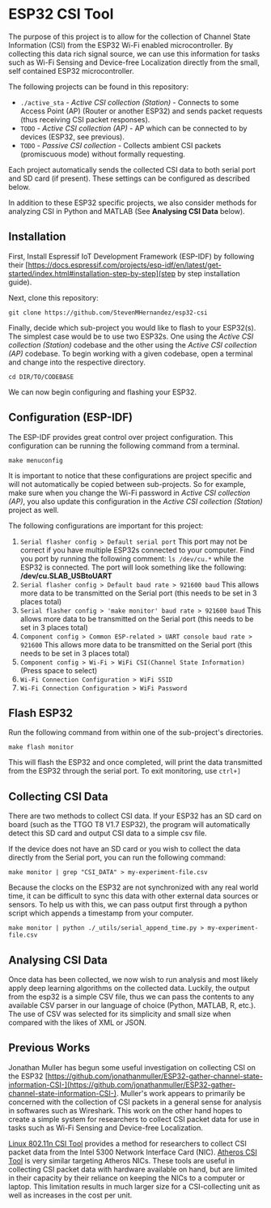 # ESP32 CSI Tool

The purpose of this project is to allow for the collection of Channel State Information (CSI) from the ESP32 Wi-Fi enabled microcontroller. 
By collecting this data rich signal source, we can use this information for tasks such as Wi-Fi Sensing and Device-free Localization directly from the small, self contained ESP32 microcontroller.  

The following projects can be found in this repository:

* `./active_sta` - *Active CSI collection (Station)* - Connects to some Access Point (AP) (Router or another ESP32) and sends packet requests (thus receiving CSI packet responses). 
* `TODO` - *Active CSI collection (AP)* - AP which can be connected to by devices (ESP32, see previous).
* `TODO` - *Passive CSI collection* - Collects ambient CSI packets (promiscuous mode) without formally requesting.

Each project automatically sends the collected CSI data to both serial port and SD card (if present). 
These settings can be configured as described below. 

In addition to these ESP32 specific projects, we also consider methods for analyzing CSI in Python and MATLAB (See **Analysing CSI Data** below). 

## Installation

First, Install Espressif IoT Development Framework (ESP-IDF) by following their [https://docs.espressif.com/projects/esp-idf/en/latest/get-started/index.html#installation-step-by-step](step by step installation guide). 

Next, clone this repository:

```
git clone https://github.com/StevenMHernandez/esp32-csi
```

Finally, decide which sub-project you would like to flash to your ESP32(s). 
The simplest case would be to use two ESP32s. 
One using the *Active CSI collection (Station)* codebase and the other using the *Active CSI collection (AP)* codebase. 
To begin working with a given codebase, open a terminal and change into the respective directory.

```
cd DIR/TO/CODEBASE
```

We can now begin configuring and flashing your ESP32.

## Configuration (ESP-IDF)

The ESP-IDF provides great control over project configuration. 
This configuration can be running the following command from a terminal.

```
make menuconfig
```

It is important to notice that these configurations are project specific and will not automatically be copied between sub-projects. 
So for example, make sure when you change the Wi-Fi password in *Active CSI collection (AP)*, you also update this configuration in the *Active CSI collection (Station)* project as well.

The following configurations are important for this project:

1. `Serial flasher config > Default serial port` This port may not be correct if you have multiple ESP32s connected to your computer. Find you port by running the following comment: `ls /dev/cu.*` while the ESP32 is connected. The port will look something like the following: **/dev/cu.SLAB_USBtoUART**
2. `Serial flasher config > Default baud rate > 921600 baud` This allows more data to be transmitted on the Serial port (this needs to be set in 3 places total)
3. `Serial flasher config > 'make monitor' baud rate > 921600 baud` This allows more data to be transmitted on the Serial port (this needs to be set in 3 places total)
4. `Component config > Common ESP-related > UART console baud rate > 921600` This allows more data to be transmitted on the Serial port (this needs to be set in 3 places total)
5. `Component config > Wi-Fi > WiFi CSI(Channel State Information)` (Press space to select)
6. `Wi-Fi Connection Configuration > WiFi SSID`
6. `Wi-Fi Connection Configuration > WiFi Password`

## Flash ESP32

Run the following command from within one of the sub-project's directories.

```
make flash monitor
```

This will flash the ESP32 and once completed, will print the data transmitted from the ESP32 through the serial port. 
To exit monitoring, use `ctrl+]`

## Collecting CSI Data

There are two methods to collect CSI data. 
If your ESP32 has an SD card on board (such as the TTGO T8 V1.7 ESP32), the program will automatically detect this SD card and output CSI data to a simple csv file.

If the device does not have an SD card or you wish to collect the data directly from the Serial port, you can run the following command:

```
make monitor | grep "CSI_DATA" > my-experiment-file.csv 
```

Because the clocks on the ESP32 are not synchronized with any real world time, it can be difficult to sync this data with other external data sources or sensors. 
To help us with this, we can pass output first through a python script which appends a timestamp from your computer.

```
make monitor | python ./_utils/serial_append_time.py > my-experiment-file.csv
```

## Analysing CSI Data

Once data has been collected, we now wish to run analysis and most likely apply deep learning algorithms on the collected data. 
Luckily, the output from the esp32 is a simple CSV file, thus we can pass the contents to any available CSV parser in our language of choice (Python, MATLAB, R, etc.). 
The use of CSV was selected for its simplicity and small size when compared with the likes of XML or JSON. 

## Previous Works

Jonathan Muller has begun some useful investigation on collecting CSI on the ESP32 [https://github.com/jonathanmuller/ESP32-gather-channel-state-information-CSI-](https://github.com/jonathanmuller/ESP32-gather-channel-state-information-CSI-). 
Muller's work appears to primarily be concerned with the collection of CSI packets in a general sense for analysis in softwares such as Wireshark. 
This work on the other hand hopes to create a simple system for researchers to collect CSI packet data for use in tasks such as Wi-Fi Sensing and Device-free Localization. 

[Linux 802.11n CSI Tool](https://dhalperi.github.io/linux-80211n-csitool/) provides a method for researchers to collect CSI packet data from the Intel 5300 Network Interface Card (NIC). 
[Atheros CSI Tool](https://wands.sg/research/wifi/AtherosCSI/) is very similar targeting Atheros NICs. 
These tools are useful in collecting CSI packet data with hardware available on hand, but are limited in their capacity by their reliance on keeping the NICs to a computer or laptop. 
This limitation results in much larger size for a CSI-collecting unit as well as increases in the cost per unit. 

